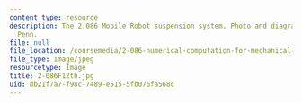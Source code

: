 ```yaml
---
content_type: resource
description: The 2.086 Mobile Robot suspension system. Photo and diagram by James
  Penn.
file: null
file_location: /coursemedia/2-086-numerical-computation-for-mechanical-engineers-fall-2012/db21f7a7f98c7489e5155fb076fa568c_2-086F12th.jpg
file_type: image/jpeg
resourcetype: Image
title: 2-086F12th.jpg
uid: db21f7a7-f98c-7489-e515-5fb076fa568c
---
```


